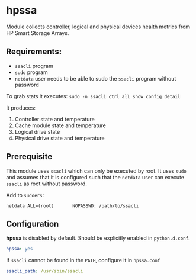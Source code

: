 # hpssa

Module collects controller, logical and physical devices health metrics from HP Smart Storage Arrays.

## Requirements:

- `ssacli` program
- `sudo` program
- `netdata` user needs to be able to sudo the `ssacli` program without password

To grab stats it executes: `sudo -n ssacli ctrl all show config detail`

It produces:

1. Controller state and temperature
2. Cache module state and temperature
3. Logical drive state
4. Physical drive state and temperature

## Prerequisite

This module uses `ssacli` which can only be executed by root.  It uses
`sudo` and assumes that it is configured such that the `netdata` user can
execute `ssacli` as root without password.

Add to `sudoers`:

```
netdata ALL=(root)       NOPASSWD: /path/to/ssacli
```

## Configuration

**hpssa** is disabled by default. Should be explicitly enabled in `python.d.conf`.

```yaml
hpssa: yes
```

If `ssacli` cannot be found in the `PATH`, configure it in `hpssa.conf`

```yaml
ssacli_path: /usr/sbin/ssacli
```
